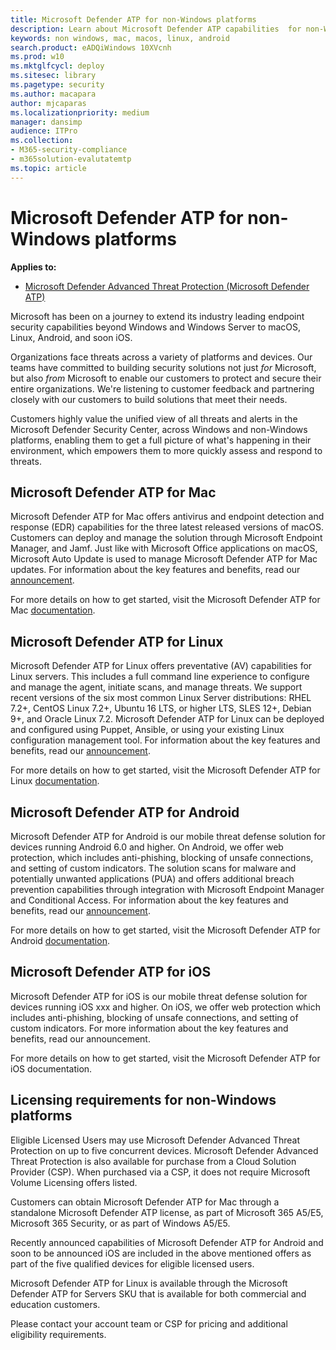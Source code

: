 ```yaml
---
title: Microsoft Defender ATP for non-Windows platforms
description: Learn about Microsoft Defender ATP capabilities  for non-Windows platforms
keywords: non windows, mac, macos, linux, android
search.product: eADQiWindows 10XVcnh
ms.prod: w10
ms.mktglfcycl: deploy
ms.sitesec: library
ms.pagetype: security
ms.author: macapara
author: mjcaparas
ms.localizationpriority: medium
manager: dansimp
audience: ITPro
ms.collection: 
- M365-security-compliance 
- m365solution-evalutatemtp
ms.topic: article
---
```


# Microsoft Defender ATP for non-Windows platforms
**Applies to:**
- [Microsoft Defender Advanced Threat Protection (Microsoft Defender ATP)](https://go.microsoft.com/fwlink/p/?linkid=2069559)


Microsoft has been on a journey to extend its industry leading endpoint security
capabilities beyond Windows and Windows Server to macOS, Linux, Android, and
soon iOS.

Organizations face threats across a variety of platforms and devices. Our teams
have committed to building security solutions not just *for* Microsoft, but also
*from* Microsoft to enable our customers to protect and secure their entire
organizations. We're listening to customer feedback and partnering closely with
our customers to build solutions that meet their needs.

Customers highly value the unified view of all threats and alerts in the
Microsoft Defender Security Center, across Windows and non-Windows platforms, enabling them to get a full picture of what's happening in their
environment, which empowers them to more quickly assess and respond to threats.

## Microsoft Defender ATP for Mac 

Microsoft Defender ATP for Mac offers antivirus and endpoint detection and response (EDR) capabilities for the three
latest released versions of macOS. Customers can deploy and manage the solution
through Microsoft Endpoint Manager, and Jamf. Just like with Microsoft Office
applications on macOS, Microsoft Auto Update is used to manage Microsoft
Defender ATP for Mac updates. For information about the key features and
benefits, read our
[announcement](https://techcommunity.microsoft.com/t5/microsoft-defender-atp/edr-capabilities-for-macos-have-now-arrived/ba-p/1047801).

For more details on how to get started, visit the Microsoft Defender ATP for Mac
[documentation](https://docs.microsoft.com/windows/security/threat-protection/microsoft-defender-atp/microsoft-defender-atp-mac).

## Microsoft Defender ATP for Linux

Microsoft Defender ATP for Linux offers preventative (AV) capabilities for Linux
servers. This includes a full command line experience to configure and manage
the agent, initiate scans, and manage threats. We support recent versions of the
six most common Linux Server distributions: RHEL 7.2+, CentOS Linux 7.2+, Ubuntu
16 LTS, or higher LTS, SLES 12+, Debian 9+, and Oracle Linux 7.2. Microsoft
Defender ATP for Linux can be deployed and configured using Puppet, Ansible, or
using your existing Linux configuration management tool. For information about
the key features and benefits, read our
[announcement](https://techcommunity.microsoft.com/t5/microsoft-defender-atp/microsoft-defender-atp-for-linux-is-coming-and-a-sneak-peek-into/ba-p/1192251).

For more details on how to get started, visit the Microsoft Defender ATP for
Linux
[documentation](https://docs.microsoft.com/windows/security/threat-protection/microsoft-defender-atp/microsoft-defender-atp-linux).

## Microsoft Defender ATP for Android

Microsoft Defender ATP for Android is our mobile threat defense solution for
devices running Android 6.0 and higher. On Android, we offer web protection,
which includes anti-phishing, blocking of unsafe connections, and setting of
custom indicators. The solution scans for malware and potentially unwanted
applications (PUA) and offers additional breach prevention capabilities through
integration with Microsoft Endpoint Manager and Conditional Access. For
information about the key features and benefits, read our
[announcement](https://techcommunity.microsoft.com/t5/microsoft-defender-atp/announcing-microsoft-defender-atp-for-android/ba-p/1480787).

For more details on how to get started, visit the Microsoft Defender ATP for
Android
[documentation](https://docs.microsoft.com/windows/security/threat-protection/microsoft-defender-atp/microsoft-defender-atp-android).


## Microsoft Defender ATP for iOS 

Microsoft Defender ATP for iOS is our mobile threat defense solution for devices running iOS xxx and higher. On iOS, we offer web protection which includes anti-phishing, blocking of unsafe connections, and setting of custom indicators. For more information about the key features and benefits, read our announcement.  

For more details on how to get started, visit the Microsoft Defender ATP for iOS documentation. 



## Licensing requirements for non-Windows platforms

Eligible Licensed Users may use Microsoft Defender Advanced Threat Protection on
up to five concurrent devices. Microsoft Defender Advanced Threat Protection is
also available for purchase from a Cloud Solution Provider (CSP). When purchased
via a CSP, it does not require Microsoft Volume Licensing offers listed.

Customers can obtain Microsoft Defender ATP for Mac through a standalone
Microsoft Defender ATP license, as part of Microsoft 365 A5/E5, Microsoft 365
Security, or as part of Windows A5/E5.

Recently announced capabilities of Microsoft Defender ATP for Android and soon
to be announced iOS are included in the above mentioned offers as part of the
five qualified devices for eligible licensed users.

Microsoft Defender ATP for Linux is available through the Microsoft Defender ATP
for Servers SKU that is available for both commercial and education customers.

Please contact your account team or CSP for pricing and additional eligibility
requirements.
